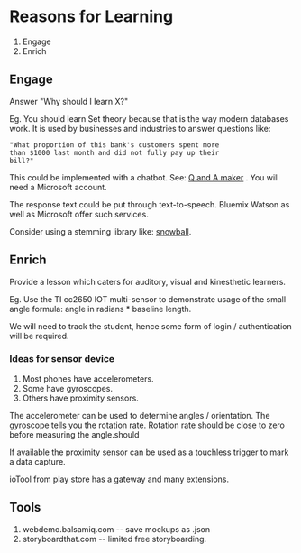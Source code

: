 # Reasons for Learning
1. Engage
1. Enrich

## Engage
Answer "Why should I learn X?"

Eg. You should learn Set theory because that is the way
modern databases work. It is used by businesses and
industries to answer questions like:

    "What proportion of this bank's customers spent more
    than $1000 last month and did not fully pay up their
    bill?"

This could be implemented with a chatbot. See:
[Q and A maker](https://qnamaker.ai) . You will need
a Microsoft account.

The response text could be put through text-to-speech.
Bluemix Watson as well as Microsoft offer such services.

Consider using a stemming library like:
[snowball](https://github.com/kljensen/snowball).


## Enrich
Provide a lesson which caters for auditory, visual and
kinesthetic learners.

Eg. Use the TI cc2650 IOT multi-sensor to demonstrate usage
of the small angle formula: angle in radians * baseline length.

We will need to track the student, hence some form of
login / authentication will be required.

### Ideas for sensor device
1. Most phones have accelerometers.
1. Some have gyroscopes.
1. Others have proximity sensors.

The accelerometer can be used to determine angles / orientation.
The gyroscope tells you the rotation rate. Rotation rate
should be close to zero before measuring the angle.should

If available the proximity sensor can be used as a touchless
trigger to mark a data capture.

ioTool from play store has a gateway and many extensions.

## Tools
1. webdemo.balsamiq.com -- save mockups as .json
1. storyboardthat.com -- limited free storyboarding.
